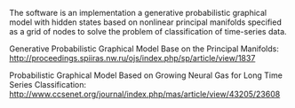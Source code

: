 The software is an implementation a generative probabilistic graphical model with hidden states based on nonlinear principal manifolds specified as a grid of nodes to solve the problem of classification of time-series data.

Generative Probabilistic Graphical Model Base on the Principal Manifolds: http://proceedings.spiiras.nw.ru/ojs/index.php/sp/article/view/1837

Probabilistic Graphical Model Based on Growing Neural Gas for Long Time Series Classification: http://www.ccsenet.org/journal/index.php/mas/article/view/43205/23608